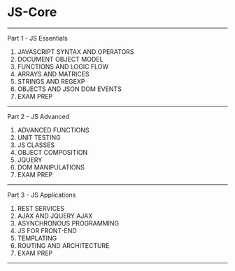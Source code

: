 # JS-Core
__________________________________

Part 1 - JS Essentials

1. JAVASCRIPT SYNTAX AND OPERATORS
2. DOCUMENT OBJECT MODEL
3. FUNCTIONS AND LOGIC FLOW
4. ARRAYS AND MATRICES
5. STRINGS AND REGEXP
6. OBJECTS AND JSON DOM EVENTS
7. EXAM PREP
__________________________________

Part 2 - JS Advanced

1. ADVANCED FUNCTIONS
2. UNIT TESTING
3. JS CLASSES
4. OBJECT COMPOSITION
5. JQUERY
6. DOM MANIPULATIONS
7. EXAM PREP
__________________________________

Part 3 - JS Applications

1. REST SERVICES
2. AJAX AND JQUERY AJAX
3. ASYNCHRONOUS PROGRAMMING
4. JS FOR FRONT-END
5. TEMPLATING
6. ROUTING AND ARCHITECTURE
7. EXAM PREP
__________________________________